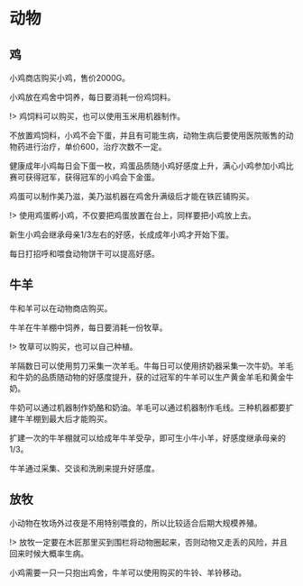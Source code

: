 # 动物

## 鸡

小鸡商店购买小鸡，售价2000G。

小鸡放在鸡舍中饲养，每日要消耗一份鸡饲料。

!> 鸡饲料可以购买，也可以使用玉米用机器制作。

不放置鸡饲料，小鸡不会下蛋，并且有可能生病，动物生病后要使用医院贩售的动物药进行治疗，单价600，治疗次数不一定。

健康成年小鸡每日会下蛋一枚，鸡蛋品质随小鸡好感度上升，满心小鸡参加小鸡比赛可获得冠军，获得冠军的小鸡会下金蛋。

鸡蛋可以制作美乃滋，美乃滋机器在鸡舍升满级后才能在铁匠铺购买。
 
!> 使用鸡蛋孵小鸡，不仅要把鸡蛋放置在台上，同样要把小鸡放上去。

新生小鸡会继承母亲1/3左右的好感，长成成年小鸡才开始下蛋。

每日打招呼和喂食动物饼干可以提高好感。

## 牛羊

牛和羊可以在动物商店购买。

牛羊在牛羊棚中饲养，每日要消耗一份牧草。

!> 牧草可以购买，也可以自己种植。

羊隔数日可以使用剪刀采集一次羊毛。牛每日可以使用挤奶器采集一次牛奶。羊毛和牛奶的品质随动物的好感度提升，获的过冠军的牛羊可以生产黄金羊毛和黄金牛奶。

牛奶可以通过机器制作奶酪和奶油。羊毛可以通过机器制作毛线。三种机器都要扩建牛羊棚到最大后才能购买。

扩建一次的牛羊棚就可以给成年牛羊受孕，即可生小牛小羊，好感度继承母亲的1/3。

牛羊通过采集、交谈和洗刷来提升好感度。

## 放牧

小动物在牧场外过夜是不用特别喂食的，所以比较适合后期大规模养殖。

!> 放牧一定要在木匠那里买到围栏将动物圈起来，否则动物又走丢的风险，并且回来时候大概率生病。

小鸡需要一只一只抱出鸡舍，牛羊可以使用购买的牛铃、羊铃移动。